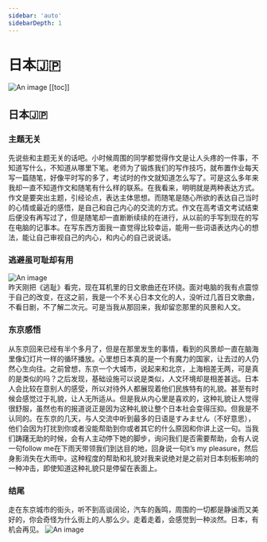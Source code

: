 ```yaml
---
sidebar: 'auto'
sidebarDepth: 1
---
```

# 日本🇯🇵
![An image](/nippon.jpeg)
[[toc]]
## 日本🇯🇵
### 主题无关
先说些和主题无关的话吧。小时候周围的同学都觉得作文是让人头疼的一件事，不知道写什么，不知道从哪里下笔。老师为了锻炼我们的写作技巧，就布置作业每天写一篇随笔，好像平时写的多了，考试时的作文就知道怎么写了。可是这么多年来我却一直不知道作文和随笔有什么样的联系。在我看来，明明就是两种表达方式。作文是要突出主题，引经论点，表达主体思想。而随笔是随心所欲的表达自己当时的心情或最近的感悟，是自己和自己内心的交流的方式。作文在高考语文考试结束后便没有再写过了，但是随笔却一直断断续续的在进行，从以前的手写到现在的写在电脑的记事本。在写东西方面我一直觉得比较幸运，能用一些词语表达内心的想法，能让自己审视自己的内心，和内心的自己说说话。
### 逃避虽可耻却有用
![An image](/tbskc.png)  
昨天刚把《逃耻》看完，现在耳机里的日文歌曲还在环绕。面对电脑的我有点震惊于自己的改变，在这之前，我是一个不关心日本文化的人，没听过几首日文歌曲，不看日剧，不了解二次元。可是当我从那回来，我却留恋那里的风景和人文。
### 东京感悟
从东京回来已经有半个多月了，但是在那里发生的事情，看到的风景却一直在脑海里像幻灯片一样的循环播放。心里想日本真的是一个有魔力的国家，让去过的人仍然心生向往。之前曾想，东京一个大城市，说起来和北京，上海相差无两，可是真的是类似的吗？之后发现，基础设施可以说是类似，人文环境却是相差甚远。日本人会比较在意别人的感受，所以对待外人都展现着他们民族特有的礼貌。甚至有时候会感觉过于礼貌，让人无所适从。但是我从内心里是喜欢的，这种礼貌让人觉得很舒服，虽然也有的报道说正是因为这种礼貌让整个日本社会变得压抑。但我是不认同的。在东京的几天，与人交流中听到最多的日语是すみません（不好意思），他们会因为打扰到你或者没能帮助到你或者其它的什么原因和你讲上这一句。当我们踌躇无助的时候，会有人主动停下她的脚步，询问我们是否需要帮助，会有人说一句follow me在下雨天带领我们到达目的地，回身说一句it’s my pleasure，然后身影消失在大雨中。这种程度的帮助和礼貌对我来说绝对是之前对日本刻板影响的一种冲击，即使知道这种礼貌只是停留在表面上。
### 结尾
走在东京城市的街头，听不到高谈阔论，汽车的轰鸣，周围的一切都是静谧而又美好的，你会奇怪为什么街上的人那么少。走着走着，会感觉到一种淡然。日本，有机会再见。
![An image](/nippon1.jpg)
<like/>